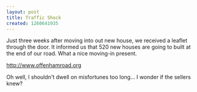 ```yaml
--- 
layout: post
title: Traffic Shock
created: 1260641935
---
```

Just three weeks after moving into out new house, we received a leaflet through the door.  It informed us that 520 new houses are going to built at the end of our road.  What a nice moving-in present.

<a href="http://www.offenhamroad.org">http://www.offenhamroad.org</a>

Oh well, I shouldn't dwell on misfortunes too long...  I wonder if the sellers knew?
